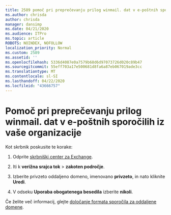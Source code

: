 ```yaml
---
title: 2589 pomoč pri preprečevanju prilog winmail. dat v e-poštnih sporočilih iz vaše organizacije
ms.author: chrisda
author: chrisda
manager: dansimp
ms.date: 04/21/2020
ms.audience: ITPro
ms.topic: article
ROBOTS: NOINDEX, NOFOLLOW
localization_priority: Normal
ms.custom: 2589
ms.assetid: ''
ms.openlocfilehash: 5336d4087e0a7579b68d6d97073726d020c89b47
ms.sourcegitcommit: 55eff703a17e500681d8fa6a87eb067019ade3cc
ms.translationtype: MT
ms.contentlocale: sl-SI
ms.lasthandoff: 04/22/2020
ms.locfileid: "43666757"
---
```

# <a name="help-prevent-winmaildat-attachments-in-email-messages-from-your-organization"></a>Pomoč pri preprečevanju prilog winmail. dat v e-poštnih sporočilih iz vaše organizacije

Kot skrbnik poskusite te korake:

1. Odprite [skrbniški center za Exchange](https://outlook.office365.com/ecp/).

2. Iti k **verižna srajca tok** > **zakoten področje**.

3. Izberite privzeto oddaljeno domeno, imenovano **privzeto**, in nato kliknite **Uredi**.

4. V odseku **Uporaba obogatenega besedila** izberite **nikoli**.

Če želite več informacij, glejte [določanje formata sporočila za oddaljene domene](https://docs.microsoft.com/Exchange/mail-flow-best-practices/remote-domains/remote-domains#specifying-message-format).
